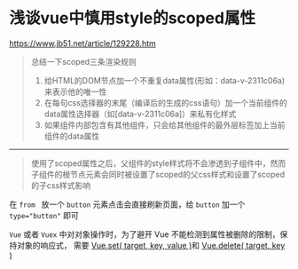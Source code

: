 
# 浅谈vue中慎用style的scoped属性
https://www.jb51.net/article/129228.htm
> 总结一下scoped三条渲染规则
>
> 1. 给HTML的DOM节点加一个不重复data属性(形如：data-v-2311c06a)来表示他的唯一性
> 2. 在每句css选择器的末尾（编译后的生成的css语句）加一个当前组件的data属性选择器（如[data-v-2311c06a]）来私有化样式
> 3. 如果组件内部包含有其他组件，只会给其他组件的最外层标签加上当前组件的data属性
> 

---

> 使用了scoped属性之后，父组件的style样式将不会渗透到子组件中，然而子组件的根节点元素会同时被设置了scoped的父css样式和设置了scoped的子css样式影响 



在 `from ` 放一个 `button` 元素点击会直接刷新页面，给 `button` 加一个  `type="button"` 即可



`Vue` 或者 `Vuex` 中对对象操作时，为了避开 Vue 不能检测到属性被删除的限制，保持对象的响应式， 需要 [Vue.set( target, key, value )](https://cn.vuejs.org/v2/api/#Vue-set)和 [Vue.delete( target, key )](https://cn.vuejs.org/v2/api/#Vue-delete)

